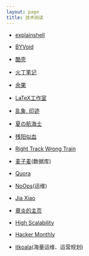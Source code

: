 ```yaml
---
layout: page
title: 技术阅读
---
```


- [explainshell](http://www.explainshell.com/)

- [BYVoid](https://www.byvoid.com/)

- [酷壳](http://coolshell.cn/)

- [火丁笔记](http://huoding.com/)

- [余果](http://yuguo.us/)

- [LaTeX工作室](http://www.latexstudio.net/)

- [乱象, 印迹](http://www.luanxiang.org/blog/)

- [夏の航海士](http://www.soimort.org/)

- [残阳似血](http://qinxuye.me/)

- [Right Track Wrong Train](http://www.huangz.me/en/latest/index.html)

- [麦子麦](http://www.wzxue.com/)(数据库)

- [Quora](http://www.quora.com/)

- [NoOps](http://noops.me/)(运维)

- [Jia Xiao](http://xiao-jia.com/)

- [章炎的主页](http://dirlt.com/)

- [High Scalability](http://highscalability.com/)

- [Hacker Monthly](http://hackermonthly.com/)

- [itkoala](http://www.itkoala.com/)(海量运维、运营规划)
